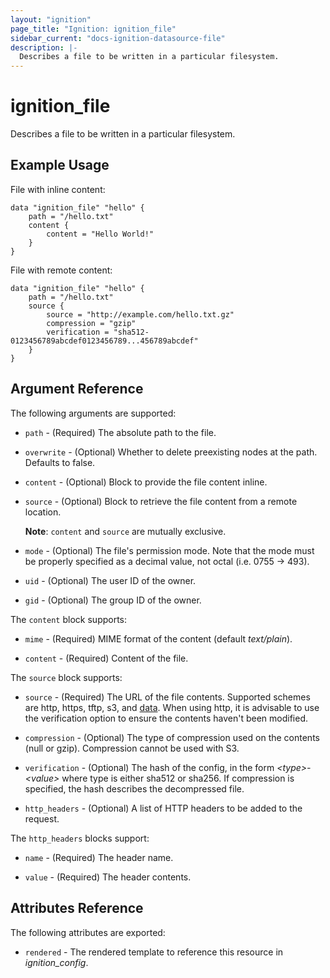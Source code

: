 ```yaml
---
layout: "ignition"
page_title: "Ignition: ignition_file"
sidebar_current: "docs-ignition-datasource-file"
description: |-
  Describes a file to be written in a particular filesystem.
---
```


# ignition\_file

Describes a file to be written in a particular filesystem.

## Example Usage

File with inline content:

```hcl
data "ignition_file" "hello" {
	path = "/hello.txt"
	content {
		content = "Hello World!"
	}
}
```

File with remote content:

```hcl
data "ignition_file" "hello" {
	path = "/hello.txt"
	source {
		source = "http://example.com/hello.txt.gz"
		compression = "gzip"
		verification = "sha512-0123456789abcdef0123456789...456789abcdef"
	}
}
```

## Argument Reference

The following arguments are supported:

* `path` - (Required) The absolute path to the file.

* `overwrite` - (Optional) Whether to delete preexisting nodes at the path. Defaults to false.

* `content` - (Optional) Block to provide the file content inline.

* `source` - (Optional) Block to retrieve the file content from a remote location.

	__Note__: `content` and `source` are mutually exclusive.

* `mode` - (Optional) The file's permission mode. Note that the mode must be properly specified as a decimal value, not octal (i.e. 0755 -> 493).

* `uid` - (Optional) The user ID of the owner.

* `gid` - (Optional) The group ID of the owner.

The `content` block supports:

* `mime` - (Required) MIME format of the content (default _text/plain_).

* `content` - (Required) Content of the file.

The `source` block supports:

* `source` - (Required) The URL of the file contents. Supported schemes are http, https, tftp, s3, and [data][rfc2397]. When using http, it is advisable to use the verification option to ensure the contents haven't been modified.

* `compression` - (Optional) The type of compression used on the contents (null or gzip). Compression cannot be used with S3.

* `verification` - (Optional) The hash of the config, in the form _\<type\>-\<value\>_ where type is either sha512 or sha256. If compression is specified, the hash describes the decompressed file.

* `http_headers` - (Optional) A list of HTTP headers to be added to the request.

The `http_headers` blocks support:

* `name` - (Required) The header name.

* `value` - (Required) The header contents.

## Attributes Reference

The following attributes are exported:

* `rendered` - The rendered template to reference this resource in _ignition_config_.

[rfc2397]: https://tools.ietf.org/html/rfc2397
